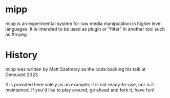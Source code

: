 # mipp

mipp is an experimental system for raw media manipulation in higher level languages. It is intended to be used as plugin or "filter" in another tool such as ffmpeg

# History

mipp was written by Matt Szatmary as the code backing his talk at Demuxed 2023.

It is provided here solely as an example; it is not ready-to-use, nor is it maintained. If you'd like to play around, go ahead and fork it, have fun!

